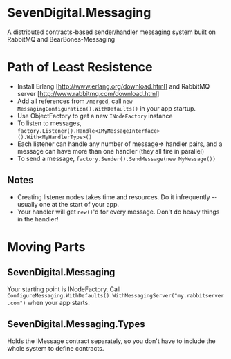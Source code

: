 SevenDigital.Messaging
======================

A distributed contracts-based sender/handler messaging system built on RabbitMQ and BearBones-Messaging

Path of Least Resistence
========================
* Install Erlang [http://www.erlang.org/download.html] and RabbitMQ server [http://www.rabbitmq.com/download.html]
* Add all references from `/merged`, call `new MessagingConfiguration().WithDefaults()` in your app startup.
* Use ObjectFactory to get a new `INodeFactory` instance
* To listen to messages, `factory.Listener().Handle<IMyMessageInterface>().With<MyHandlerType>()`
* Each listener can handle any number of message=> handler pairs, and a message can have more than one handler (they all fire in parallel)
* To send a message, `factory.Sender().SendMessage(new MyMessage())`

Notes
-----
* Creating listener nodes takes time and resources. Do it infrequently -- usually one at the start of your app.
* Your handler will get `new()`'d for every message. Don't do heavy things in the handler!

Moving Parts
============

SevenDigital.Messaging
----------------------
Your starting point is INodeFactory.
Call `ConfigureMessaging.WithDefaults().WithMessagingServer("my.rabbitserver.com")` when your app starts.

SevenDigital.Messaging.Types
----------------------------
Holds the IMessage contract separately, so you don't have to include the whole system to define contracts.
